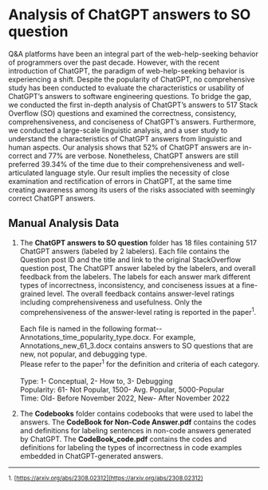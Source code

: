 # Analysis of  ChatGPT answers to SO question


Q&A platforms have been an integral part of the web-help-seeking behavior of programmers over the past decade. However, with the recent introduction of ChatGPT, the paradigm of web-help-seeking behavior is experiencing a shift. Despite the popularity of ChatGPT, no comprehensive study has been conducted to evaluate the characteristics or usability of ChatGPT’s answers to software engineering questions. To bridge the gap, we conducted the first in-depth analysis of ChatGPT’s answers to 517 Stack Overflow (SO) questions and examined the correctness, consistency, comprehensiveness, and conciseness of ChatGPT’s answers. Furthermore, we conducted a large-scale linguistic analysis, and a user study to understand the characteristics of ChatGPT answers from linguistic and human aspects. Our analysis shows that 52% of ChatGPT answers are in- correct and 77% are verbose. Nonetheless, ChatGPT answers are still preferred 39.34% of the time due to their comprehensiveness and well-articulated language style. Our result implies the necessity of close examination and rectification of errors in ChatGPT, at the same time creating awareness among its users of the risks associated with seemingly correct ChatGPT answers.

## Manual Analysis Data


1. The **ChatGPT answers to SO question** folder has 18 files containing 517 ChatGPT answers (labeled by 2 labelers). Each file contains the Question post ID and the title and link to the original StackOverflow question post, The ChatGPT answer labeled by the labelers, and overall feedback from the labelers. The labels for each answer mark different types of incorrectness, inconsistency, and conciseness issues at a fine-grained level. The overall feedback contains answer-level ratings including comprehensiveness and usefulness. Only the comprehensiveness of the answer-level rating is reported in the paper<sup>1</sup>. <br /> <br />
Each file is named in the following format--  Annotations_time_popularity_type.docx. For example, Annotations_new_61_3.docx contains answers to SO questions that are new, not popular, and debugging type. <br />
Please refer to the paper<sup>1</sup> for the definition and criteria of each category. <br /><br />
  Type: 1- Conceptual, 2- How to, 3- Debugging <br />
  Popularity: 61- Not Popular, 1500- Avg. Popular, 5000-Popular <br />
  Time: Old- Before November 2022, New- After November 2022 <br />

2. The **Codebooks** folder contains codebooks that were used to label the answers. The **CodeBook for Non-Code Answer.pdf** contains the codes and definitions for labeling sentences in non-code answers generated by ChatGPT. The **CodeBook_code.pdf** contains the codes and definitions for labeling the types of incorrectness in code examples embedded in ChatGPT-generated answers. 

---
<sub> 1. [https://arxiv.org/abs/2308.02312](https://arxiv.org/abs/2308.02312) 



